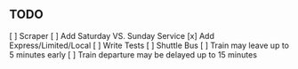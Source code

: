 
## TODO

[ ] Scraper
    [ ] Add Saturday VS. Sunday Service
    [x] Add Express/Limited/Local
    [ ] Write Tests
    [ ] Shuttle Bus
    [ ] Train may leave up to 5 minutes early
    [ ] Train departure may be delayed up to 15 minutes